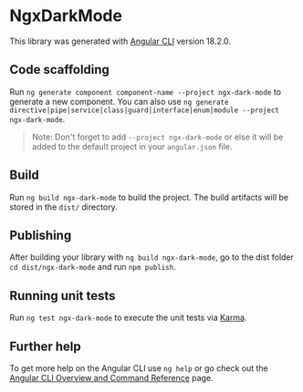 # NgxDarkMode

This library was generated with [Angular CLI](https://github.com/angular/angular-cli) version 18.2.0.

## Code scaffolding

Run `ng generate component component-name --project ngx-dark-mode` to generate a new component. You can also use `ng generate directive|pipe|service|class|guard|interface|enum|module --project ngx-dark-mode`.
> Note: Don't forget to add `--project ngx-dark-mode` or else it will be added to the default project in your `angular.json` file. 

## Build

Run `ng build ngx-dark-mode` to build the project. The build artifacts will be stored in the `dist/` directory.

## Publishing

After building your library with `ng build ngx-dark-mode`, go to the dist folder `cd dist/ngx-dark-mode` and run `npm publish`.

## Running unit tests

Run `ng test ngx-dark-mode` to execute the unit tests via [Karma](https://karma-runner.github.io).

## Further help

To get more help on the Angular CLI use `ng help` or go check out the [Angular CLI Overview and Command Reference](https://angular.dev/tools/cli) page.

